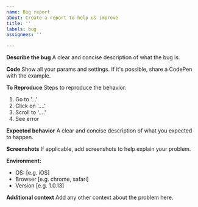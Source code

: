 ```yaml
---
name: Bug report
about: Create a report to help us improve
title: ''
labels: bug
assignees: ''

---
```


**Describe the bug**
A clear and concise description of what the bug is.

**Code**
Show all your params and settings. If it's possible, share a CodePen with the example.

**To Reproduce**
Steps to reproduce the behavior:
1. Go to '...'
2. Click on '....'
3. Scroll to '....'
4. See error

**Expected behavior**
A clear and concise description of what you expected to happen.

**Screenshots**
If applicable, add screenshots to help explain your problem.

**Environment:**
 - OS: [e.g. iOS]
 - Browser [e.g. chrome, safari]
 - Version [e.g. 1.0.13]

**Additional context**
Add any other context about the problem here.
